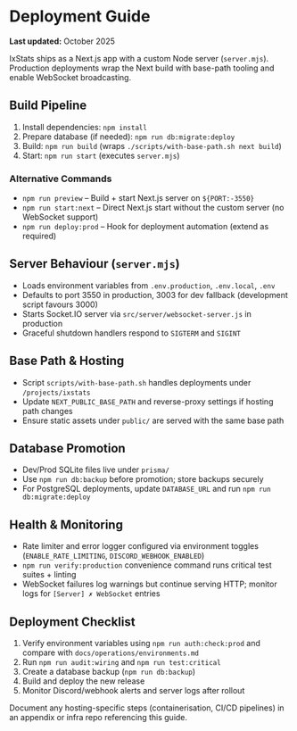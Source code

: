 # Deployment Guide

**Last updated:** October 2025

IxStats ships as a Next.js app with a custom Node server (`server.mjs`). Production deployments wrap the Next build with base-path tooling and enable WebSocket broadcasting.

## Build Pipeline
1. Install dependencies: `npm install`
2. Prepare database (if needed): `npm run db:migrate:deploy`
3. Build: `npm run build` (wraps `./scripts/with-base-path.sh next build`)
4. Start: `npm run start` (executes `server.mjs`)

### Alternative Commands
- `npm run preview` – Build + start Next.js server on `${PORT:-3550}`
- `npm run start:next` – Direct Next.js start without the custom server (no WebSocket support)
- `npm run deploy:prod` – Hook for deployment automation (extend as required)

## Server Behaviour (`server.mjs`)
- Loads environment variables from `.env.production`, `.env.local`, `.env`
- Defaults to port 3550 in production, 3003 for dev fallback (development script favours 3000)
- Starts Socket.IO server via `src/server/websocket-server.js` in production
- Graceful shutdown handlers respond to `SIGTERM` and `SIGINT`

## Base Path & Hosting
- Script `scripts/with-base-path.sh` handles deployments under `/projects/ixstats`
- Update `NEXT_PUBLIC_BASE_PATH` and reverse-proxy settings if hosting path changes
- Ensure static assets under `public/` are served with the same base path

## Database Promotion
- Dev/Prod SQLite files live under `prisma/`
- Use `npm run db:backup` before promotion; store backups securely
- For PostgreSQL deployments, update `DATABASE_URL` and run `npm run db:migrate:deploy`

## Health & Monitoring
- Rate limiter and error logger configured via environment toggles (`ENABLE_RATE_LIMITING`, `DISCORD_WEBHOOK_ENABLED`)
- `npm run verify:production` convenience command runs critical test suites + linting
- WebSocket failures log warnings but continue serving HTTP; monitor logs for `[Server] ✗ WebSocket` entries

## Deployment Checklist
1. Verify environment variables using `npm run auth:check:prod` and compare with `docs/operations/environments.md`
2. Run `npm run audit:wiring` and `npm run test:critical`
3. Create a database backup (`npm run db:backup`)
4. Build and deploy the new release
5. Monitor Discord/webhook alerts and server logs after rollout

Document any hosting-specific steps (containerisation, CI/CD pipelines) in an appendix or infra repo referencing this guide.
